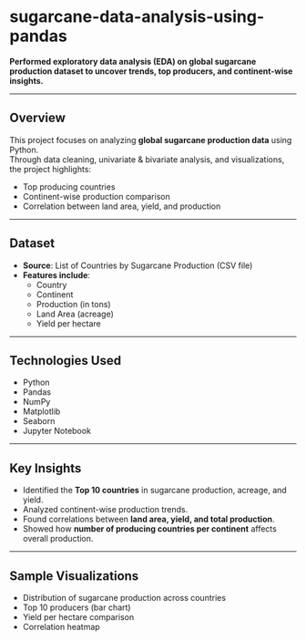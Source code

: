 # sugarcane-data-analysis-using-pandas

**Performed exploratory data analysis (EDA) on global sugarcane production dataset to uncover trends, top producers, and continent-wise insights.**  

---

##  Overview  
This project focuses on analyzing **global sugarcane production data** using Python.  
Through data cleaning, univariate & bivariate analysis, and visualizations, the project highlights:  

- Top producing countries  
- Continent-wise production comparison  
- Correlation between land area, yield, and production  

---

## Dataset  
- **Source**: List of Countries by Sugarcane Production (CSV file)  
- **Features include**:  
  - Country  
  - Continent  
  - Production (in tons)  
  - Land Area (acreage)  
  - Yield per hectare  

---

##  Technologies Used  
- Python 
- Pandas  
- NumPy  
- Matplotlib  
- Seaborn  
- Jupyter Notebook  

---

##  Key Insights  
- Identified the **Top 10 countries** in sugarcane production, acreage, and yield.  
- Analyzed continent-wise production trends.  
- Found correlations between **land area, yield, and total production**.  
- Showed how **number of producing countries per continent** affects overall production.  

---

##  Sample Visualizations  
- Distribution of sugarcane production across countries  
- Top 10 producers (bar chart)  
- Yield per hectare comparison  
- Correlation heatmap  




